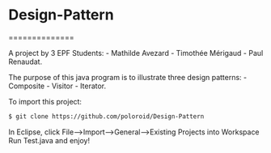 # Design-Pattern

==============

A project by  3 EPF Students:
    - Mathilde Avezard
    - Timothée Mérigaud
    - Paul Renaudat.

The purpose of this java program is to illustrate three design patterns:
    - Composite
    - Visitor
    - Iterator.

To import this project:
```sh
$ git clone https://github.com/poloroid/Design-Pattern 
```

In Eclipse, click File-->Import-->General-->Existing Projects into Workspace
Run Test.java and enjoy!
